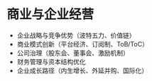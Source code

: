 # 商业与企业经营

* 企业战略与竞争优势（波特五力、价值链）
* 商业模式创新（平台经济、订阅制、ToB/ToC）
* 公司治理（股东会、董事会、激励机制）
* 财务管理与资本结构优化
* 企业成长路径（内生增长、外延并购、国际化）
